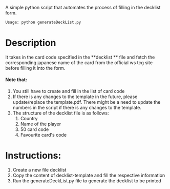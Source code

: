 
A simple python script that automates the process of filling in the decklist form.

```sh
Usage: python generateDeckList.py 
```

# Description
It takes in the card code specified in the **decklist ** file and fetch the corresponding japanese name of the card from the official ws tcg site before filling it into the form.  

#### Note that:
1. You still have to create and fill in the list of card code 
2. If there is any changes to the template in the future, please update/replace the template.pdf. There might be a need to update the numbers in the script if there is any changes to the template. 
3. The structure of the decklist file is as follows:
	1. Country 
	2. Name of the player
	3. 50 card code 
	4. Favourite card's code 

# Instructions:
1. Create a new file decklist 
2. Copy the content of decklist-template and fill the respective information
3. Run the generateDeckList.py file to generate the decklist to be printed 